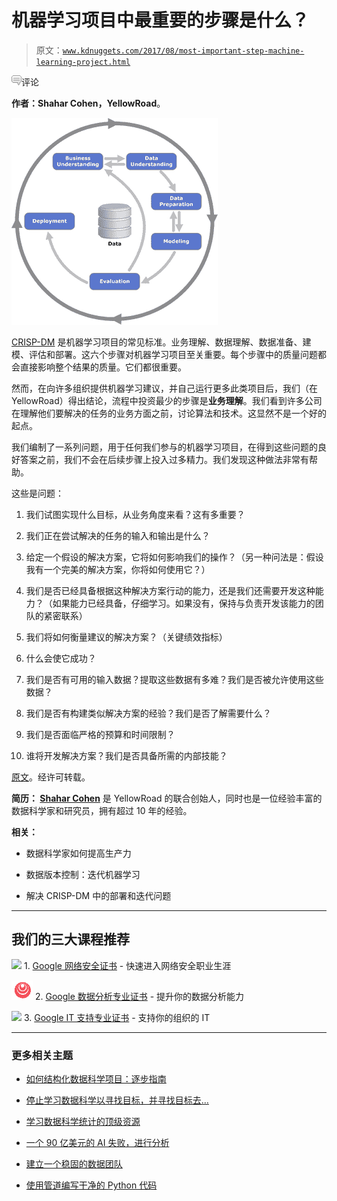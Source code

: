 # 机器学习项目中最重要的步骤是什么？

> 原文：[`www.kdnuggets.com/2017/08/most-important-step-machine-learning-project.html`](https://www.kdnuggets.com/2017/08/most-important-step-machine-learning-project.html)

![c](img/3d9c022da2d331bb56691a9617b91b90.png)评论

**作者：Shahar Cohen，YellowRoad**。

![](img/a95cd621d56c13db31353a2279f06864.png)

[CRISP-DM](https://en.wikipedia.org/wiki/Cross_Industry_Standard_Process_for_Data_Mining) 是机器学习项目的常见标准。业务理解、数据理解、数据准备、建模、评估和部署。这六个步骤对机器学习项目至关重要。每个步骤中的质量问题都会直接影响整个结果的质量。它们都很重要。

然而，在向许多组织提供机器学习建议，并自己运行更多此类项目后，我们（在 YellowRoad）得出结论，流程中投资最少的步骤是**业务理解**。我们看到许多公司在理解他们要解决的任务的业务方面之前，讨论算法和技术。这显然不是一个好的起点。

我们编制了一系列问题，用于任何我们参与的机器学习项目，在得到这些问题的良好答案之前，我们不会在后续步骤上投入过多精力。我们发现这种做法非常有帮助。

这些是问题：

1.  我们试图实现什么目标，从业务角度来看？这有多重要？

1.  我们正在尝试解决的任务的输入和输出是什么？

1.  给定一个假设的解决方案，它将如何影响我们的操作？（另一种问法是：假设我有一个完美的解决方案，你将如何使用它？）

1.  我们是否已经具备根据这种解决方案行动的能力，还是我们还需要开发这种能力？（如果能力已经具备，仔细学习。如果没有，保持与负责开发该能力的团队的紧密联系）

1.  我们将如何衡量建议的解决方案？（关键绩效指标）

1.  什么会使它成功？

1.  我们是否有可用的输入数据？提取这些数据有多难？我们是否被允许使用这些数据？

1.  我们是否有构建类似解决方案的经验？我们是否了解需要什么？

1.  我们是否面临严格的预算和时间限制？

1.  谁将开发解决方案？我们是否具备所需的内部技能？

[原文](https://blog.myyellowroad.com/what-is-the-most-important-step-in-a-machine-learning-project-3ee20a13bd20)。经许可转载。

**简历： [Shahar Cohen](https://www.linkedin.com/in/shahar-cohen-a606017/?ppe=1)** 是 YellowRoad 的联合创始人，同时也是一位经验丰富的数据科学家和研究员，拥有超过 10 年的经验。

**相关：**

+   数据科学家如何提高生产力

+   数据版本控制：迭代机器学习

+   解决 CRISP-DM 中的部署和迭代问题

* * *

## 我们的三大课程推荐

![](img/0244c01ba9267c002ef39d4907e0b8fb.png) 1\. [Google 网络安全证书](https://www.kdnuggets.com/google-cybersecurity) - 快速进入网络安全职业生涯

![](img/e225c49c3c91745821c8c0368bf04711.png) 2\. [Google 数据分析专业证书](https://www.kdnuggets.com/google-data-analytics) - 提升你的数据分析能力

![](img/0244c01ba9267c002ef39d4907e0b8fb.png) 3\. [Google IT 支持专业证书](https://www.kdnuggets.com/google-itsupport) - 支持你的组织的 IT

* * *

### 更多相关主题

+   [如何结构化数据科学项目：逐步指南](https://www.kdnuggets.com/2022/05/structure-data-science-project-stepbystep-guide.html)

+   [停止学习数据科学以寻找目标，并寻找目标去…](https://www.kdnuggets.com/2021/12/stop-learning-data-science-find-purpose.html)

+   [学习数据科学统计的顶级资源](https://www.kdnuggets.com/2021/12/springboard-top-resources-learn-data-science-statistics.html)

+   [一个 90 亿美元的 AI 失败，进行分析](https://www.kdnuggets.com/2021/12/9b-ai-failure-examined.html)

+   [建立一个稳固的数据团队](https://www.kdnuggets.com/2021/12/build-solid-data-team.html)

+   [使用管道编写干净的 Python 代码](https://www.kdnuggets.com/2021/12/write-clean-python-code-pipes.html)
